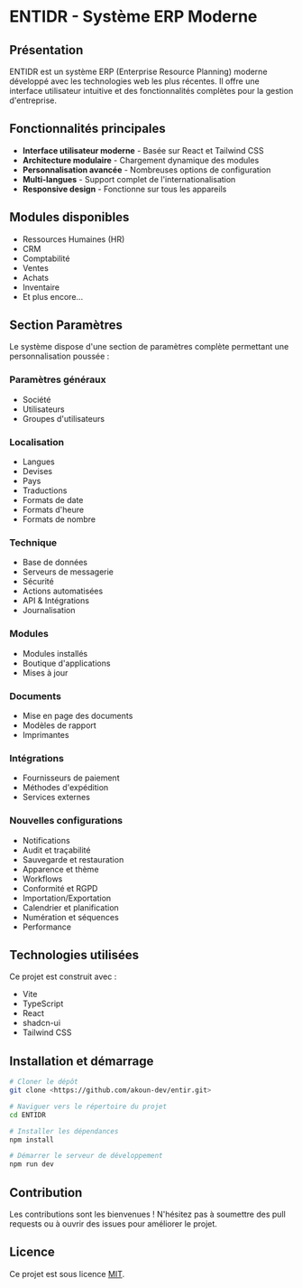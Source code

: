 # ENTIDR - Système ERP Moderne

## Présentation

ENTIDR est un système ERP (Enterprise Resource Planning) moderne développé avec les technologies web les plus récentes. Il offre une interface utilisateur intuitive et des fonctionnalités complètes pour la gestion d'entreprise.

## Fonctionnalités principales

- **Interface utilisateur moderne** - Basée sur React et Tailwind CSS
- **Architecture modulaire** - Chargement dynamique des modules
- **Personnalisation avancée** - Nombreuses options de configuration
- **Multi-langues** - Support complet de l'internationalisation
- **Responsive design** - Fonctionne sur tous les appareils

## Modules disponibles

- Ressources Humaines (HR)
- CRM
- Comptabilité
- Ventes
- Achats
- Inventaire
- Et plus encore...

## Section Paramètres

Le système dispose d'une section de paramètres complète permettant une personnalisation poussée :

### Paramètres généraux
- Société
- Utilisateurs
- Groupes d'utilisateurs

### Localisation
- Langues
- Devises
- Pays
- Traductions
- Formats de date
- Formats d'heure
- Formats de nombre

### Technique
- Base de données
- Serveurs de messagerie
- Sécurité
- Actions automatisées
- API & Intégrations
- Journalisation

### Modules
- Modules installés
- Boutique d'applications
- Mises à jour

### Documents
- Mise en page des documents
- Modèles de rapport
- Imprimantes

### Intégrations
- Fournisseurs de paiement
- Méthodes d'expédition
- Services externes

### Nouvelles configurations
- Notifications
- Audit et traçabilité
- Sauvegarde et restauration
- Apparence et thème
- Workflows
- Conformité et RGPD
- Importation/Exportation
- Calendrier et planification
- Numération et séquences
- Performance

## Technologies utilisées

Ce projet est construit avec :

- Vite
- TypeScript
- React
- shadcn-ui
- Tailwind CSS

## Installation et démarrage

```sh
# Cloner le dépôt
git clone <https://github.com/akoun-dev/entir.git>

# Naviguer vers le répertoire du projet
cd ENTIDR

# Installer les dépendances
npm install

# Démarrer le serveur de développement
npm run dev
```

## Contribution

Les contributions sont les bienvenues ! N'hésitez pas à soumettre des pull requests ou à ouvrir des issues pour améliorer le projet.

## Licence

Ce projet est sous licence [MIT](LICENSE).
